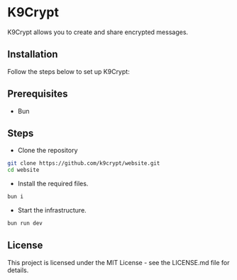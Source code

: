 
# K9Crypt
K9Crypt allows you to create and share encrypted messages.


## Installation

Follow the steps below to set up K9Crypt:

## Prerequisites
- Bun

## Steps
- Clone the repository
```bash
git clone https://github.com/k9crypt/website.git
cd website
```

- Install the required files.
```bash
bun i
```

- Start the infrastructure.
```bash
bun run dev
```
## License

This project is licensed under the MIT License - see the LICENSE.md file for details.